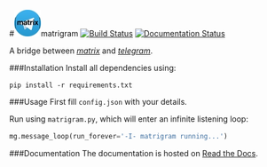 #![matrigram][logo]matrigram
[![Build Status](https://travis-ci.org/GalPressman/matrigram.svg?branch=master)](https://travis-ci.org/GalPressman/matrigram) [![Documentation Status](https://readthedocs.org/projects/matrigram/badge/?version=latest)](http://matrigram.readthedocs.io/en/latest/?badge=latest)

A bridge between *[matrix](https://www.matrix.org)* and *[telegram](https://www.telegram.org)*.

###Installation
Install all dependencies using:
```
pip install -r requirements.txt
```

###Usage
First fill `config.json` with your details.

Run using `matrigram.py`, which will enter an infinite listening loop:
```python
mg.message_loop(run_forever='-I- matrigram running...')
```

###Documentation
The documentation is hosted on [Read the Docs](http://matrigram.readthedocs.org).

[logo]: docs/logo.jpg "matrigram"
